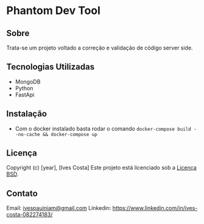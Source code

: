 # Phantom Dev Tool

## Sobre

Trata-se um projeto voltado a correção e validação de código server side.

## Tecnologias Utilizadas

- MongoDB
- Python
- FastApi

## Instalação

- Com o docker instalado basta rodar o comando `docker-compose build --no-cache && docker-compose up`

## Licença

Copyright (c) [year], [Ives Costa]
Este projeto está licenciado sob a [Licença BSD](https://pt.wikipedia.org/wiki/Licen%C3%A7a_BSD).

## Contato

Email: <ivespauiniam@gmail.com>
Linkedin: <https://www.linkedin.com/in/ives-costa-082274183/>
